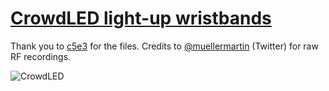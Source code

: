 # [CrowdLED light-up wristbands](https://crowdled.net/)

Thank you to [c5e3](https://github.com/c5e3) for the files. Credits to [@muellermartin](https://twitter.com/muellermartin) (Twitter) for raw RF recordings.

![CrowdLED](https://user-images.githubusercontent.com/57457139/186825361-e032b48a-dc25-47d9-ba27-32b510c65371.jpg)

